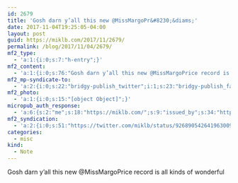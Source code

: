```yaml
---
id: 2679
title: 'Gosh darn y’all this new @MissMargoPr&#8230;&diams;'
date: 2017-11-04T19:25:05-04:00
layout: post
guid: https://miklb.com/2017/11/2679/
permalink: /blog/2017/11/04/2679/
mf2_type:
  - 'a:1:{i:0;s:7:"h-entry";}'
mf2_content:
  - 'a:1:{i:0;s:76:"Gosh darn y’all this new @MissMargoPrice record is all kinds of wonderful ";}'
mf2_mp-syndicate-to:
  - 'a:2:{i:0;s:22:"bridgy-publish_twitter";i:1;s:23:"bridgy-publish_facebook";}'
mf2_photo:
  - 'a:1:{i:0;s:15:"[object Object]";}'
micropub_auth_response:
  - 'a:6:{s:2:"me";s:18:"https://miklb.com/";s:9:"issued_by";s:34:"https://tokens.indieauth.com/token";s:9:"client_id";s:21:"https://quill.p3k.io/";s:9:"issued_at";s:10:"1509581839";s:5:"scope";s:13:"create update";s:5:"nonce";s:9:"267253281";}'
mf2_syndication:
  - 'a:2:{i:0;s:51:"https://twitter.com/miklb/status/926890542641963009";i:1;s:66:"https://www.facebook.com/10154408911669162/posts/10156137322534162";}'
categories:
  - misc
kind:
  - Note
---
```

Gosh darn y’all this new @MissMargoPrice record is all kinds of wonderful 